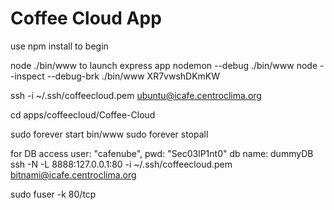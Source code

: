 # Coffee Cloud App

use npm install to begin

node ./bin/www to launch express app
nodemon --debug ./bin/www
node --inspect --debug-brk ./bin/www
XR7vwshDKmKW

ssh -i ~/.ssh/coffeecloud.pem ubuntu@icafe.centroclima.org



cd apps/coffeecloud/Coffee-Cloud

sudo forever start bin/www
sudo forever stopall


for DB access
user: "cafenube",
pwd: "Sec03lP1nt0"
db name: dummyDB
ssh -N -L 8888:127.0.0.1:80 -i ~/.ssh/coffeecloud.pem bitnami@icafe.centroclima.org


sudo fuser -k 80/tcp


